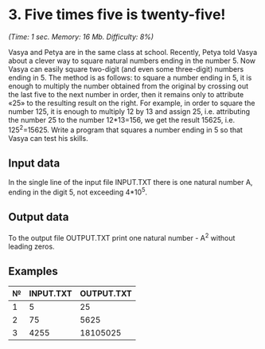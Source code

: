 # 3. Five times five is twenty-five!
<i>(Time: 1 sec. Memory: 16 Mb. Difficulty: 8%)</i> 
 
Vasya and Petya are in the same class at school. Recently, Petya told Vasya about a clever way to square natural numbers ending in the number 5. 
Now Vasya can easily square two-digit (and even some three-digit) numbers ending in 5. The method is as follows: to square a number ending in 5, 
it is enough to multiply the number obtained from the original by crossing out the last five to the next number in order, then it remains only 
to attribute «25» to the resulting result on the right. For example, in order to square the number 125, it is enough to multiply 12 by 13 and 
assign 25, i.e. attributing the number 25 to the number 12\*13=156, we get the result 15625, i.e. 125<sup>2</sup>=15625. Write a program 
that squares a number ending in 5 so that Vasya can test his skills.
 
## Input data
In the single line of the input file INPUT.TXT there is one natural number A, ending in the digit 5, not exceeding 4\*10<sup>5</sup>.

## Output data
To the output file OUTPUT.TXT print one natural number - A<sup>2</sup> without leading zeros.


## Examples
| № | INPUT.TXT | OUTPUT.TXT |
|:--|:----------|:-----------|
| 1 | 5         | 25         |
| 2 | 75        | 5625       |
| 3 | 4255      | 18105025   |